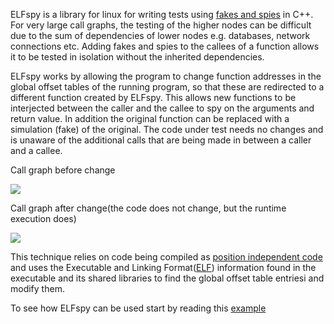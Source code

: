 ELFspy is a library for linux for writing tests using [fakes and spies](http://xunitpatterns.com/Test%20Double.html) in C++. For very large call graphs, the testing of the higher nodes can be difficult due to the sum of dependencies of lower nodes e.g. databases, network connections etc. Adding fakes and spies to the callees of a function allows it to be tested in isolation without the inherited dependencies.

ELFspy works by allowing the program to change function addresses in the global offset tables of the running program, so that these are redirected to a different function created by ELFspy. This allows new functions to be interjected between the caller and the callee to spy on the arguments and return value. In addition the original function can be replaced with a simulation (fake) of the original. The code under test needs no changes and is unaware of the additional calls that are being made in between a caller and a callee.

Call graph before change

![](https://github.com/mollismerx/elfspy/blob/master/images/spy%20before.png)

Call graph after change(the code does not change, but the runtime execution does)

![](https://github.com/mollismerx/elfspy/blob/master/images/spy%20after.png)

This technique relies on code being compiled as [position independent code](https://en.wikipedia.org/wiki/Position-independent_code) and uses the Executable and Linking Format([ELF](https://refspecs.linuxfoundation.org/elf/elf.pdf)) information found in the executable and its shared libraries to find the global offset table entriesi and modify them.

To see how ELFspy can be used start by reading this [example](https://github.com/mollismerx/elfspy/wiki/Example-01:-Spying-on-code)
